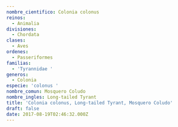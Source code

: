 ```yaml
---
nombre_cientifico: Colonia colonus
reinos:
  - Animalia
divisiones:
  - Chordata
clases:
  - Aves
ordenes:
  - Passeriformes
familias:
  - 'Tyrannidae '
generos:
  - Colonia
especie: 'colonus '
nombre_comun: Mosquero Coludo
nombre_ingles: Long-tailed Tyrant
title: 'Colonia colonus, Long-tailed Tyrant, Mosquero Coludo'
draft: false
date: 2017-08-19T02:46:32.000Z
---
```



